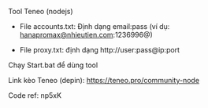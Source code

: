 Tool Teneo (nodejs)

- File accounts.txt:
Định dạng email:pass (ví dụ: hanapromax@nhieutien.com:1236996@)

- File proxy.txt: định dạng http://user:pass@ip:port

Chạy Start.bat để dùng tool

Link kèo Teneo (depin): https://teneo.pro/community-node

Code ref: np5xK